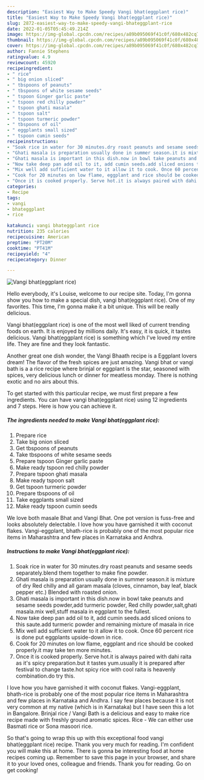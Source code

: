 ```yaml
---
description: "Easiest Way to Make Speedy Vangi bhat(eggplant rice)"
title: "Easiest Way to Make Speedy Vangi bhat(eggplant rice)"
slug: 2872-easiest-way-to-make-speedy-vangi-bhateggplant-rice
date: 2022-01-05T05:45:49.214Z
image: https://img-global.cpcdn.com/recipes/a89b095069f41c0f/680x482cq70/vangi-bhateggplant-rice-recipe-main-photo.jpg
thumbnail: https://img-global.cpcdn.com/recipes/a89b095069f41c0f/680x482cq70/vangi-bhateggplant-rice-recipe-main-photo.jpg
cover: https://img-global.cpcdn.com/recipes/a89b095069f41c0f/680x482cq70/vangi-bhateggplant-rice-recipe-main-photo.jpg
author: Fannie Stephens
ratingvalue: 4.9
reviewcount: 45920
recipeingredient:
- " rice"
- " big onion sliced"
- " tbspoons of peanuts"
- " tbspoons of white sesame seeds"
- " tspoon Ginger garlic paste"
- " tspoon red chilly powder"
- " tspoon ghati masala"
- " tspoon salt"
- " tspoon turmeric powder"
- " tbspoons of oil"
- " eggplants small sized"
- " tspoon cumin seeds"
recipeinstructions:
- "Soak rice in water for 30 minutes.dry roast peanuts and sesame seeds separately.blend them together to make fine powder."
- "Ghati masala is preparation usually done in summer season.it is mixture of dry Red chilly and all garam masala (cloves, cinnamon, bay leaf, black pepper etc.) Blended with roasted onion."
- "Ghati masala is important in this dish.now in bowl take peanuts and sesame seeds powder,add turmeric powder, Red chilly powder,salt,ghati masala.mix well,stuff masala in eggplant to the fullest."
- "Now take deep pan add oil to it, add cumin seeds.add sliced onions to this saute.add turmeric powder and remaining mixture of masala in rice"
- "Mix well add sufficient water to it allow it to cook. Once 60 percent rice is done put eggplants upside-down in rice."
- "Cook for 20 minutes on low flame, eggplant and rice should be cooked properly.it may take ten more minutes."
- "Once it is cooked properly. Serve hot.it is always paired with dahi raita as it&#39;s spicy preparation.but it tastes yum.usually it is prepared after festival to change taste.hot spicy rice with cool raita is heavenly combination.do try this."
categories:
- Recipe
tags:
- vangi
- bhateggplant
- rice

katakunci: vangi bhateggplant rice 
nutrition: 235 calories
recipecuisine: American
preptime: "PT20M"
cooktime: "PT41M"
recipeyield: "4"
recipecategory: Dinner

---
```



![Vangi bhat(eggplant rice)](https://img-global.cpcdn.com/recipes/a89b095069f41c0f/680x482cq70/vangi-bhateggplant-rice-recipe-main-photo.jpg)

Hello everybody, it's Louise, welcome to our recipe site. Today, I'm gonna show you how to make a special dish, vangi bhat(eggplant rice). One of my favorites. This time, I'm gonna make it a bit unique. This will be really delicious.

Vangi bhat(eggplant rice) is one of the most well liked of current trending foods on earth. It is enjoyed by millions daily. It's easy, it is quick, it tastes delicious. Vangi bhat(eggplant rice) is something which I've loved my entire life. They are fine and they look fantastic.

Another great one dish wonder, the Vangi Bhaath recipe is a Eggplant lovers dream! The flavor of the fresh spices are just amazing. Vangi bhat or vangi bath is a a rice recipe where brinjal or eggplant is the star, seasoned with spices, very delicious lunch or dinner for meatless monday. There is nothing exotic and no airs about this.


To get started with this particular recipe, we must first prepare a few ingredients. You can have vangi bhat(eggplant rice) using 12 ingredients and 7 steps. Here is how you can achieve it.

<!--inarticleads1-->

##### The ingredients needed to make Vangi bhat(eggplant rice):

1. Prepare  rice
1. Take  big onion sliced
1. Get  tbspoons of peanuts
1. Take  tbspoons of white sesame seeds
1. Prepare  tspoon Ginger garlic paste
1. Make ready  tspoon red chilly powder
1. Prepare  tspoon ghati masala
1. Make ready  tspoon salt
1. Get  tspoon turmeric powder
1. Prepare  tbspoons of oil
1. Take  eggplants small sized
1. Make ready  tspoon cumin seeds


We love both masale Bhat and Vangi Bhat. One pot version is fuss-free and looks absolutely delectable. I love how you have garnished it with coconut flakes. Vangi-eggplant, bhath-rice is probably one of the most popular rice items in Maharashtra and few places in Karnataka and Andhra. 

<!--inarticleads2-->

##### Instructions to make Vangi bhat(eggplant rice):

1. Soak rice in water for 30 minutes.dry roast peanuts and sesame seeds separately.blend them together to make fine powder.
1. Ghati masala is preparation usually done in summer season.it is mixture of dry Red chilly and all garam masala (cloves, cinnamon, bay leaf, black pepper etc.) Blended with roasted onion.
1. Ghati masala is important in this dish.now in bowl take peanuts and sesame seeds powder,add turmeric powder, Red chilly powder,salt,ghati masala.mix well,stuff masala in eggplant to the fullest.
1. Now take deep pan add oil to it, add cumin seeds.add sliced onions to this saute.add turmeric powder and remaining mixture of masala in rice
1. Mix well add sufficient water to it allow it to cook. Once 60 percent rice is done put eggplants upside-down in rice.
1. Cook for 20 minutes on low flame, eggplant and rice should be cooked properly.it may take ten more minutes.
1. Once it is cooked properly. Serve hot.it is always paired with dahi raita as it&#39;s spicy preparation.but it tastes yum.usually it is prepared after festival to change taste.hot spicy rice with cool raita is heavenly combination.do try this.


I love how you have garnished it with coconut flakes. Vangi-eggplant, bhath-rice is probably one of the most popular rice items in Maharashtra and few places in Karnataka and Andhra. I say few places because it is not very common at my native (which is in Karnataka) but I have seen this a lot in Bangalore. Brinjal rice / Vangi Bath is a delicious and easy to make rice recipe made with freshly ground aromatic spices. Rice - We can either use Basmati rice or Sona masoori rice. 

So that's going to wrap this up with this exceptional food vangi bhat(eggplant rice) recipe. Thank you very much for reading. I'm confident you will make this at home. There is gonna be interesting food at home recipes coming up. Remember to save this page in your browser, and share it to your loved ones, colleague and friends. Thank you for reading. Go on get cooking!
